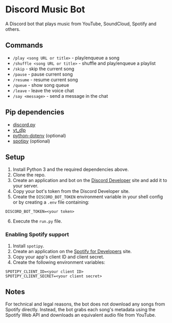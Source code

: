 # Discord Music Bot

A Discord bot that plays music from YouTube, SoundCloud, Spotify and others.

## Commands
- `/play <song URL or title>` - play/enqueue a song
- `/shuffle <song URL or title>` - shuffle and play/enqueue a playlist
- `/skip` - skip the current song
- `/pause` - pause current song
- `/resume` - resume current song
- `/queue` - show song queue
- `/leave` - leave the voice chat
- `/say <message>` - send a message in the chat

## Pip dependencies
- [discord.py](https://github.com/Rapptz/discord.py)
- [yt_dlp](https://github.com/yt-dlp/yt-dlp)
- [python-dotenv](https://github.com/theskumar/python-dotenv) (optional)
- [spotipy](https://github.com/spotipy-dev/spotipy) (optional)

## Setup

1. Install Python 3 and the required dependencies above.
2. Clone the repo.
2. Create an application and bot on the [Discord Developer](https://discord.com/developers) site and add it to your server.
3. Copy your bot's token from the Discord Developer site.
4. Create the `DISCORD_BOT_TOKEN` environment variable in your shell config or by creating a `.env` file containing:

```
DISCORD_BOT_TOKEN=<your token>
```

6. Execute the `run.py` file.

### Enabling Spotify support

1. Install `spotipy`.
2. Create an application on the [Spotify for Developers](https://developer.spotify.com/) site.
3. Copy your app's client ID and client secret.
4. Create the following environment variables:

```
SPOTIPY_CLIENT_ID=<your client ID>
SPOTIPY_CLIENT_SECRET=<your client secret>
```

## Notes

For technical and legal reasons, the bot does not download any songs from Spotify directly. Instead, the bot grabs each song's metadata using the Spotify Web API and downloads an equivalent audio file from YouTube.
